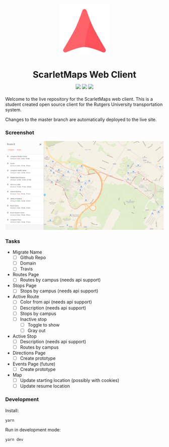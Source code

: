 <p align="center">
  <img src="/src/assets/icons/logo.svg" alt="Logo" width="160"/>
</p>

<h1 align="center">ScarletMaps Web Client</h3>
<p align="center" style="margin-top: -5px; margin-bottom: 20px;">
  <a href="https://travis-ci.org/adam-piziak/scarletbus-web"><img src="https://travis-ci.org/adam-piziak/scarletbus-web.svg?branch=master"></a>
  <a href="/LICENSE"><img src="https://img.shields.io/badge/License-MIT-blue.svg"></a>
  <a href="https://www.scarletbus.com"><img src="https://img.shields.io/website/https/www.scarletbus.com.svg?label=Status"></a>
</p>
<p>
Welcome to the live repository for the ScarletMaps web client. This is a student created open source client for the Rutgers University transportation system.


Changes to the master branch are automatically deployed to the live site.
</p>

### Screenshot

<p align="center">
  <img src="/src/assets/screenshot1.png" alt="Screenshot"/>
</p>

### Tasks

- Migrate Name
  - [ ] Github Repo
  - [ ] Domain
  - [ ] Travis
- Routes Page
  - [ ] Routes by campus (needs api support)
- Stops Page
  - [ ] Stops by campus (needs api support)
- Active Route
  - [ ] Color from api (needs api support)
  - [ ] Description (needs api support)
  - [ ] Stops by campus
  - [ ] Inactive stop
    - [ ] Toggle to show
    - [ ] Gray out
- Active Stop
  - [ ] Description (needs api support)
  - [ ] Routes by campus
- Directions Page
  - [ ] Create prototype
- Events Page (future)
  - [ ] Create prototype
- Map
  - [ ] Update starting location (possibly with cookies)
  - [ ] Update resume location

### Development
Install:
~~~~
yarn
~~~~

Run in development mode:
~~~~
yarn dev
~~~~
